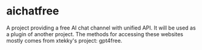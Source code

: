 # aichatfree

A project providing a free AI chat channel with unified API. It will be used as a plugin of another project. The methods for accessing these websites mostly comes from xtekky's project: gpt4free.
